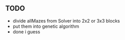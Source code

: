 ## TODO
- divide allMazes from Solver into 2x2 or 3x3 blocks
- put them into genetic algorithm
- done i guess